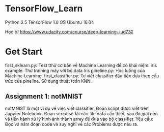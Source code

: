 # TensorFlow_Learn
Python 3.5
TensorFlow 1.0
OS Ubuntu 16.04

Học từ https://www.udacity.com/course/deep-learning--ud730

# Get Start
first_sklearn.py: Test tthử cơ bản về Machine Learning để có khái niệm.
iris example: Thử training máy với bộ data Iris
pineline.py: Học luồng của Machine Learning.
first_classifier.py: Tự viết classifier đầu tiên dựa theo cấu trúc của pineline. Sử dụng thuật toán KNN.

## Assignment 1: notMNIST
notMNIST là một ví dụ về việc viết classifier. Đoạn script được viết trên Jupyter Notebook.
Đoạn script sẽ tải các file data cần thiết, sau đó giải nén và tiến hành xử lý hình ảnh thành array để đưa vào bộ classifier.
Yêu cầu: Đọc và nắm đoạn code và suy nghĩ về các Problems được nêu ra.
